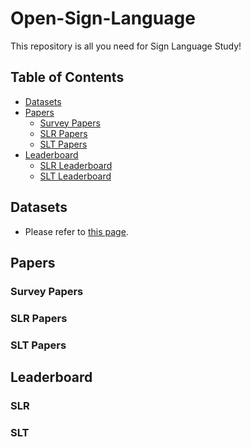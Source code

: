 # Open-Sign-Language
This repository is all you need for Sign Language Study!

## Table of Contents
- [Datasets](#datasets)  
- [Papers](#papers)
  - [Survey Papers](#survey-papers)
  - [SLR Papers](#slr-papers)
  - [SLT Papers](#slt-papers)
- [Leaderboard](#leaderboard)
  - [SLR Leaderboard](#slr)
  - [SLT Leaderboard](#slt)

## Datasets
- Please refer to [this page](helper/datasets.md).

## Papers
### Survey Papers
### SLR Papers
### SLT Papers

## Leaderboard
### SLR 
### SLT


